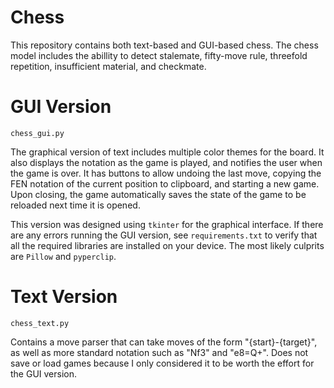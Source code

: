 # Chess
This repository contains both text-based and GUI-based chess. The chess model includes the
abillity to detect stalemate, fifty-move rule, threefold repetition, insufficient material,
and checkmate.

# GUI Version
`chess_gui.py`

The graphical version of text includes multiple color themes for the board. It also displays
the notation as the game is played, and notifies the user when the game is over. It has buttons
to allow undoing the last move, copying the FEN notation of the current position to clipboard,
and starting a new game. Upon closing, the game automatically saves the state of the game to
be reloaded next time it is opened.

This version was designed using `tkinter` for the graphical interface. If there are any errors
running the GUI version, see `requirements.txt` to verify that all the required libraries are
installed on your device. The most likely culprits are `Pillow` and `pyperclip`.

# Text Version
`chess_text.py`

Contains a move parser that can take moves of the form "{start}-{target}", as well as more
standard notation such as "Nf3" and "e8=Q+". Does not save or load games because I only
considered it to be worth the effort for the GUI version.
